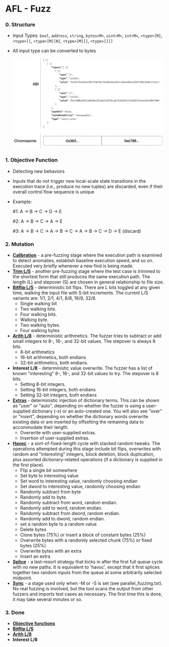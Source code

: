 # AFL - Fuzz

### 0. Structure

- Input Types: `bool`, `address`, `string`, `bytes<M>`, `uint<M>`, `int<M>`, `<type>[M]`, `<type>[]`, `<type>[M][N]`, `<type>[M][]`, `<type>[][]`

- All input type can be converted to bytes

  

  ![encode-abi](encode-abi.png)



### 1. Objective Function

- Detecting new behaviors

- Inputs that do not trigger new local-scale state transitions in the execution trace (i.e., produce no new tuples) are discarded, even if their overall control flow sequence is unique

- Example:

  #1: A -> B -> C -> D -> E

  #2: A -> B -> C -> A -> E

  #3: A -> B -> C -> A -> B -> C -> A -> B -> C -> D -> E (discard)

### 2. Mutation

- <u>**Calibration**</u> - a pre-fuzzing stage where the execution path is examined to detect anomalies, establish baseline execution speed, and so on. Executed very briefly whenever a new find is being made.
- **<u>Trim L/S</u>** - another pre-fuzzing stage where the test case is trimmed to the shortest form that still produces the same execution path. The length (L) and stepover (S) are chosen in general relationship to file size.
- **<u>Bitflip L/S</u>** - deterministic bit flips. There are L bits toggled at any given time, walking the input file with S-bit increments. The current L/S variants are: 1/1, 2/1, 4/1, 8/8, 16/8, 32/8.
  - Single walking bit
  - Two walking bits.
  - Four walking bits.
  - Walking byte.
  - Two walking bytes.
  - Four walking bytes
- **<u>Arith L/8</u>** - deterministic arithmetics. The fuzzer tries to subtract or add small integers to 8-, 16-, and 32-bit values. The stepover is always 8 bits.
  -  8-bit arithmetics
  - 16-bit arithmetics, both endians
  - 32-bit arithmetics, both endians.
- **Interest L/8** - deterministic value overwrite. The fuzzer has a list of known "interesting" 8-, 16-, and 32-bit values to try. The stepover is 8 bits.
  - Setting 8-bit integers.
  - Setting 16-bit integers, both endians
  - Setting 32-bit integers, both endians
- <u>**Extras**</u> - deterministic injection of dictionary terms. This can be shown as "user" or "auto", depending on whether the fuzzer is using a user-supplied dictionary (-x) or an auto-created one. You will also see "over" or "insert", depending on whether the dictionary words overwrite existing data or are inserted by offsetting the remaining data to accommodate their length.
  - Overwrite with user-supplied extras.
  - Insertion of user-supplied extras.
- **<u>Havoc</u>** - a sort-of-fixed-length cycle with stacked random tweaks. The operations attempted during this stage include bit flips, overwrites with random and "interesting" integers, block deletion, block duplication, plus assorted dictionary-related operations (if a dictionary is supplied in the first place).
  - Flip a single bit somewhere
  - Set byte to interesting value
  - Set word to interesting value, randomly choosing endian
  - Set dword to interesting value, randomly choosing endian
  - Randomly subtract from byte
  - Randomly add to byte.
  - Randomly subtract from word, random endian.
  - Randomly add to word, random endian.
  - Randomly subtract from dword, random endian.
  - Randomly add to dword, random endian.
  - set a random byte to a random value
  - Delete bytes
  - Clone bytes (75%) or insert a block of constant bytes (25%)
  - Overwrite bytes with a randomly selected chunk (75%) or fixed bytes (25%).
  - Overwrite bytes with an extra
  - Insert an extra
- **<u>Splice</u>** - a last-resort strategy that kicks in after the first full queue cycle with no new paths. It is equivalent to 'havoc', except that it first splices together two random inputs from the queue at some arbitrarily selected midpoint.
- **<u>Sync</u>** - a stage used only when -M or -S is set (see parallel_fuzzing.txt). No real fuzzing is involved, but the tool scans the output from other fuzzers and imports test cases as necessary. The first time this is done, it may take several minutes or so.

### 3. Done

- **<u>Objective functions</u>**
- **<u>Bitflip L/S</u>**
- **<u>Arith L/8</u>**
- **Interest L/8**



